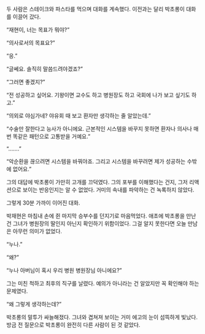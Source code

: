 두 사람은 스테이크와 파스타를 먹으며 대화를 계속했다. 이전과는 달리 박초롱이 대화를 이끌어 갔다.

“재현이, 너는 목표가 뭐야?”

“의사로서의 목표요?”

“응.”

“글쎄요. 솔직히 말씀드려야겠죠?”

“그러면 좋겠지?”

“전 성공하고 싶어요. 기왕이면 교수도 하고 병원장도 하고 국회에 나가 보고 싶기도 하고.”

“의외로 야심가네? 야유회 때 보고 환자만 생각하는 줄 알았는데.”

“수술만 잘한다고 능사가 아니에요. 근본적인 시스템을 바꾸지 못하면 환자나 의사나 매번 똑같은 패턴으로 고통받을 거예요.”

“…….”

“악순환을 끊으려면 시스템을 바꿔야죠. 그리고 시스템을 바꾸려면 제가 성공하는 수밖에 없어요.”

그의 대답에 박초롱이 가만히 고개를 끄덕였다. 그의 포부를 이해했다는 건지, 그저 리액션으로 보이는 반응인지는 알 수 없었다. 거미의 속내를 파악하는 건 녹록하지 않았다.

그렇게 30분 가까이 이어진 대화.

박재현은 마침내 손에 쥔 마지막 승부수를 던지기로 마음먹었다. 애초에 박초롱을 만난 건 그녀가 병원장의 딸인지 아닌지 확인하기 위함이었다. 그걸 알지 못한다면 오늘 만남은 아무런 의미가 없었다.

“누나.”

“왜?”

“누나 아버님이 혹시 우리 병원 병원장님 아니에요?”

그는 미친 척하고 최후의 직구를 날렸다. 예의가 아니라는 건 알았지만 꼭 확인해야 하는 문제였다.

“왜 그렇게 생각하는데?”

박초롱의 말투가 싸늘해졌다. 그녀와 겹쳐져 보이는 거미 에고의 눈이 섬뜩하게 빛났다. 방금 전 질문으로 박초롱이 완전히 다른 사람이 된 것 같았다.